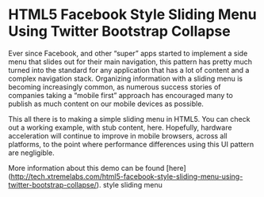 HTML5 Facebook Style Sliding Menu Using Twitter Bootstrap Collapse
=======================

Ever since Facebook, and other “super” apps started to implement a side menu that slides out for their main navigation, this pattern has pretty much turned into the standard for any application that has a lot of content and a complex navigation stack. Organizing information with a sliding menu is becoming increasingly common, as numerous success stories of companies taking a “mobile first” approach has encouraged many to publish as much content on our mobile devices as possible.

This all there is to making a simple sliding menu in HTML5. You can check out a working example, with stub content, here. Hopefully, hardware acceleration will continue to improve in mobile browsers, across all platforms, to the point where performance differences using this UI pattern are negligible.

More information about this demo can be found [here]
(http://tech.xtremelabs.com/html5-facebook-style-sliding-menu-using-twitter-bootstrap-collapse/).
style sliding menu